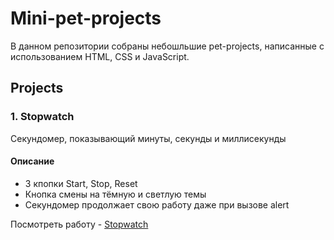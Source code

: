 
# Mini-pet-projects

В данном репозитории собраны небошльшие pet-projects, написанные с использованием HTML, CSS и JavaScript.

## Projects
### 1. Stopwatch

Секундомер, показывающий минуты, секунды и миллисекунды

#### Описание
- 3 кпопки Start, Stop, Reset 
- Кнопка смены на тёмную и светлую темы
- Секундомер продолжает свою работу даже при вызове alert 

Посмотреть работу - [Stopwatch](https://sivchenko-anna.github.io/Mini-pet-projects/stopwatch/)

